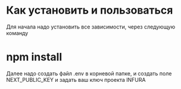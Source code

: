 
# Как установить и пользоваться

Для начала надо установить все зависимости, через следующую команду
# npm install

Далее надо создать файл .env в корневой папке, и создать поле NEXT_PUBLIC_KEY и задать ваш ключ проекта INFURA